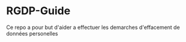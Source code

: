 # RGDP-Guide
Ce repo a pour but d'aider a effectuer les demarches d'effacement de données personelles
